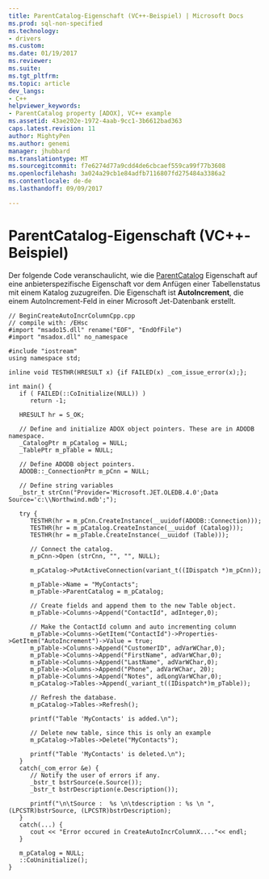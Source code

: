```yaml
---
title: ParentCatalog-Eigenschaft (VC++-Beispiel) | Microsoft Docs
ms.prod: sql-non-specified
ms.technology:
- drivers
ms.custom: 
ms.date: 01/19/2017
ms.reviewer: 
ms.suite: 
ms.tgt_pltfrm: 
ms.topic: article
dev_langs:
- C++
helpviewer_keywords:
- ParentCatalog property [ADOX], VC++ example
ms.assetid: 43ae202e-1972-4aab-9cc1-3b6612bad363
caps.latest.revision: 11
author: MightyPen
ms.author: genemi
manager: jhubbard
ms.translationtype: MT
ms.sourcegitcommit: f7e6274d77a9cdd4de6cbcaef559ca99f77b3608
ms.openlocfilehash: 3a024a29cb1e84adfb7116807fd275484a3386a2
ms.contentlocale: de-de
ms.lasthandoff: 09/09/2017

---
```

# <a name="parentcatalog-property-example-vc"></a>ParentCatalog-Eigenschaft (VC++-Beispiel)
Der folgende Code veranschaulicht, wie die [ParentCatalog](../../../ado/reference/adox-api/parentcatalog-property-adox.md) Eigenschaft auf eine anbieterspezifische Eigenschaft vor dem Anfügen einer Tabellenstatus mit einem Katalog zuzugreifen. Die Eigenschaft ist **AutoIncrement**, die einem AutoIncrement-Feld in einer Microsoft Jet-Datenbank erstellt.  
  
```  
// BeginCreateAutoIncrColumnCpp.cpp  
// compile with: /EHsc  
#import "msado15.dll" rename("EOF", "EndOfFile")  
#import "msadox.dll" no_namespace  
  
#include "iostream"  
using namespace std;  
  
inline void TESTHR(HRESULT x) {if FAILED(x) _com_issue_error(x);};  
  
int main() {  
   if ( FAILED(::CoInitialize(NULL)) )  
      return -1;  
  
   HRESULT hr = S_OK;  
  
   // Define and initialize ADOX object pointers. These are in ADODB namespace.  
   _CatalogPtr m_pCatalog = NULL;  
   _TablePtr m_pTable = NULL;  
  
   // Define ADODB object pointers.  
   ADODB::_ConnectionPtr m_pCnn = NULL;  
  
   // Define string variables  
   _bstr_t strCnn("Provider='Microsoft.JET.OLEDB.4.0';Data Source='c:\\Northwind.mdb';");  
  
   try {  
      TESTHR(hr = m_pCnn.CreateInstance(__uuidof(ADODB::Connection)));  
      TESTHR(hr = m_pCatalog.CreateInstance(__uuidof (Catalog)));  
      TESTHR(hr = m_pTable.CreateInstance(__uuidof (Table)));  
  
      // Connect the catalog.  
      m_pCnn->Open (strCnn, "", "", NULL);  
  
      m_pCatalog->PutActiveConnection(variant_t((IDispatch *)m_pCnn));  
  
      m_pTable->Name = "MyContacts";  
      m_pTable->ParentCatalog = m_pCatalog;  
  
      // Create fields and append them to the new Table object.  
      m_pTable->Columns->Append("ContactId", adInteger,0);  
  
      // Make the ContactId column and auto incrementing column  
      m_pTable->Columns->GetItem("ContactId")->Properties->GetItem("AutoIncrement")->Value = true;  
      m_pTable->Columns->Append("CustomerID", adVarWChar,0);  
      m_pTable->Columns->Append("FirstName", adVarWChar,0);  
      m_pTable->Columns->Append("LastName", adVarWChar,0);  
      m_pTable->Columns->Append("Phone", adVarWChar, 20);  
      m_pTable->Columns->Append("Notes", adLongVarWChar,0);  
      m_pCatalog->Tables->Append(_variant_t((IDispatch*)m_pTable));  
  
      // Refresh the database.  
      m_pCatalog->Tables->Refresh();  
  
      printf("Table 'MyContacts' is added.\n");  
  
      // Delete new table, since this is only an example  
      m_pCatalog->Tables->Delete("MyContacts");  
  
      printf("Table 'MyContacts' is deleted.\n");  
   }  
   catch(_com_error &e) {  
      // Notify the user of errors if any.  
      _bstr_t bstrSource(e.Source());  
      _bstr_t bstrDescription(e.Description());  
  
      printf("\n\tSource :  %s \n\tdescription : %s \n ", (LPCSTR)bstrSource, (LPCSTR)bstrDescription);  
   }  
   catch(...) {  
      cout << "Error occured in CreateAutoIncrColumnX...."<< endl;  
   }  
  
   m_pCatalog = NULL;  
   ::CoUninitialize();  
}  
```
